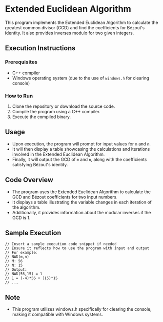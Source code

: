 # Extended Euclidean Algorithm

This program implements the Extended Euclidean Algorithm to calculate the greatest common divisor (GCD) and find the coefficients for Bézout's identity. It also provides inverses modulo for two given integers.

## Execution Instructions

### Prerequisites
- C++ compiler
- Windows operating system (due to the use of `windows.h` for clearing console)

### How to Run
1. Clone the repository or download the source code.
2. Compile the program using a C++ compiler.
3. Execute the compiled binary.

## Usage
- Upon execution, the program will prompt for input values for `m` and `n`.
- It will then display a table showcasing the calculations and iterations involved in the Extended Euclidean Algorithm.
- Finally, it will output the GCD of `m` and `n`, along with the coefficients satisfying Bézout's identity.

## Code Overview
- The program uses the Extended Euclidean Algorithm to calculate the GCD and Bézout coefficients for two input numbers.
- It displays a table illustrating the variable changes in each iteration of the algorithm.
- Additionally, it provides information about the modular inverses if the GCD is 1.

## Sample Execution

```
// Insert a sample execution code snippet if needed
// Ensure it reflects how to use the program with input and output
// For example:
// NWD(m,n)
// M: 56
// N: 15
// Output:
// NWD(56,15) = 1
// 1 = (-4)*56 + (15)*15
// ...
```

## Note
- This program utilizes windows.h specifically for clearing the console, making it compatible with Windows systems.
